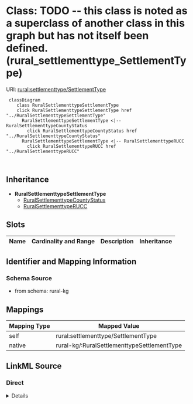 

# Class: TODO -- this class is noted as a superclass of another class in this graph but has not itself been defined. (rural_settlementtype_SettlementType)



URI: [rural:settlementtype/SettlementType](http://sail.ua.edu/ruralkg/settlementtype/SettlementType)






```mermaid
 classDiagram
    class RuralSettlementtypeSettlementType
    click RuralSettlementtypeSettlementType href "../RuralSettlementtypeSettlementType"
      RuralSettlementtypeSettlementType <|-- RuralSettlementtypeCountyStatus
        click RuralSettlementtypeCountyStatus href "../RuralSettlementtypeCountyStatus"
      RuralSettlementtypeSettlementType <|-- RuralSettlementtypeRUCC
        click RuralSettlementtypeRUCC href "../RuralSettlementtypeRUCC"
      
      
```





## Inheritance
* **RuralSettlementtypeSettlementType**
    * [RuralSettlementtypeCountyStatus](../classes/RuralSettlementtypeCountyStatus.md)
    * [RuralSettlementtypeRUCC](../classes/RuralSettlementtypeRUCC.md)



## Slots

| Name | Cardinality and Range | Description | Inheritance |
| ---  | --- | --- | --- |









## Identifier and Mapping Information







### Schema Source


* from schema: rural-kg




## Mappings

| Mapping Type | Mapped Value |
| ---  | ---  |
| self | rural:settlementtype/SettlementType |
| native | rural-kg/:RuralSettlementtypeSettlementType |







## LinkML Source

<!-- TODO: investigate https://stackoverflow.com/questions/37606292/how-to-create-tabbed-code-blocks-in-mkdocs-or-sphinx -->

### Direct

<details>
```yaml
name: rural_settlementtype_SettlementType
title: TODO -- this class is noted as a superclass of another class in this graph
  but has not itself been defined.
from_schema: rural-kg
class_uri: rural:settlementtype/SettlementType

```
</details>

### Induced

<details>
```yaml
name: rural_settlementtype_SettlementType
title: TODO -- this class is noted as a superclass of another class in this graph
  but has not itself been defined.
from_schema: rural-kg
class_uri: rural:settlementtype/SettlementType

```
</details>